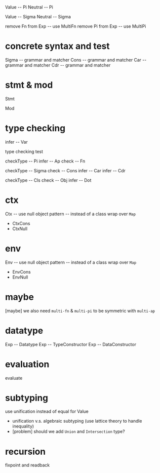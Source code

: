 Value -- Pi
Neutral -- Pi

Value -- Sigma
Neutral -- Sigma

remove Fn from Exp -- use MultiFn
remove Pi from Exp -- use MultiPi

# concrete syntax and test

Sigma -- grammar and matcher
Cons -- grammar and matcher
Car -- grammar and matcher
Cdr -- grammar and matcher

# stmt & mod

Stmt

Mod

# type checking

infer -- Var

type checking test

checkType -- Pi
infer -- Ap
check -- Fn

checkType -- Sigma
check -- Cons
infer -- Car
infer -- Cdr

checkType -- Cls
check -- Obj
infer -- Dot

# ctx

Ctx -- use null object pattern -- instead of a class wrap over `Map`

- CtxCons
- CtxNull

# env

Env -- use null object pattern -- instead of a class wrap over `Map`

- EnvCons
- EnvNull

# maybe

[maybe] we also need `multi-fn` & `multi-pi` to be symmetric with `multi-ap`

# datatype

Exp -- Datatype
Exp -- TypeConstructor
Exp -- DataConstructor

# evaluation

evaluate

# subtyping

use unification instead of equal for Value

- unification v.s. algebraic subtyping (use lattice theory to handle inequality)
- [problem] should we add `Union` and `Intersection` type?

# recursion

fixpoint and readback
